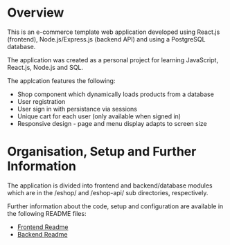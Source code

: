 # Overview

This is an e-commerce template web application developed using React.js (frontend), Node.js/Express.js (backend API) and using a PostgreSQL database. 

The application was created as a personal project for learning JavaScript, React.js, Node.js and SQL.

The applcation features the following:
- Shop component which dynamically loads products from a database
- User registration
- User sign in with persistance via sessions
- Unique cart for each user (only available when signed in)
- Responsive design - page and menu display adapts to screen size


# Organisation, Setup and Further Information

The application is divided into frontend and backend/database modules which are in the /eshop/ and /eshop-api/ sub directories, respectively.

Further information about the code, setup and configuration are available in the following README files:
- [Frontend Readme](./eshop/README.md)
- [Backend Readme](./eshop-api/README.md)








 

